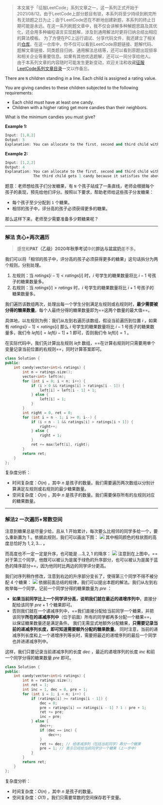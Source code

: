 > 本文属于「征服LeetCode」系列文章之一，这一系列正式开始于2021/08/12。由于LeetCode上部分题目有锁，本系列将至少持续到刷完所有无锁题之日为止；由于LeetCode还在不断地创建新题，本系列的终止日期可能是永远。在这一系列刷题文章中，我不仅会讲解多种解题思路及其优化，还会用多种编程语言实现题解，涉及到通用解法时更将归纳总结出相应的算法模板。
> <b></b>
> 为了方便在PC上运行调试、分享代码文件，我还建立了相关的[仓库](https://github.com/memcpy0/LeetCode-Conquest)。在这一仓库中，你不仅可以看到LeetCode原题链接、题解代码、题解文章链接、同类题目归纳、通用解法总结等，还可以看到原题出现频率和相关企业等重要信息。如果有其他优选题解，还可以一同分享给他人。
> <b></b>
> 由于本系列文章的内容随时可能发生更新变动，欢迎关注和收藏[征服LeetCode系列文章目录](https://memcpy0.blog.csdn.net/article/details/119656559)一文以作备忘。

There are `N` children standing in a line. Each child is assigned a rating value.

You are giving candies to these children subjected to the following requirements:
- Each child must have at least one candy.
- Children with a higher rating get more candies than their neighbors.

What is the minimum candies you must give?

**Example 1:**
```cpp
Input: [1,0,2]
Output: 5
Explanation: You can allocate to the first, second and third child with 2, 1, 2 candies respectively.
```
**Example 2:**
```cpp
Input: [1,2,2]
Output: 4
Explanation: You can allocate to the first, second and third child with 1, 2, 1 candies respectively.
             The third child gets 1 candy because it satisfies the above two conditions.
```
题意：老师想给孩子们分发糖果，有 `N` 个孩子站成了一条直线，老师会根据每个孩子的表现，预先给他们评分。按照以下要求，帮助老师给这些孩子分发糖果：
- 每个孩子至少分配到 `1` 个糖果。
 - 相邻的孩子中，评分高的孩子必须获得更多的糖果。

那么这样下来，老师至少需要准备多少颗糖果呢？

---
### 解法 贪心+两次遍历
> 感觉和**PAT（乙级）2020年秋季考试**中的**胖达与盆盆奶**差不多。

我们可以将「相邻的孩子中，评分高的孩子必须获得更多的糖果」这句话拆分为两个规则，分别处理。
1. 左规则：当 $ratings[i - 1]< ratings[i]$ 时，$i$ 号学生的糖果数量将比 $i - 1$ 号孩子的糖果数量多。
2. 右规则：当 $\textit{ratings}[i] > \textit{ratings}$ 时，$i$ 号学生的糖果数量将比 $i + 1$ 号孩子的糖果数量多。

我们遍历该数组两次，处理出每一个学生分别满足左规则或右规则时，**最少需要被分得的糖果数量**。每个人最终分得的糖果数量即为==这两个数量的最大值==。

具体地，以左规则为例：我们从左到右遍历该数组，假设当前遍历到位置 $i$ ，如果有 $ratings[i - 1]< ratings[i]$ 那么 $i$ 号学生的糖果数量将比 $i - 1$ 号孩子的糖果数量多，我们令 $left[i]=left[i−1]+1$ 即可，否则我们令 $left[i]=1$ 。

在实际代码中，我们先计算出左规则 $\textit{left}$ 数组，==在计算右规则时只需要用单个变量记录当前位置的右规则==，同时计算答案即可。
```cpp
class Solution {
public:
    int candy(vector<int>& ratings) {
        int n = ratings.size();
        vector<int> left(n);
        for (int i = 0; i < n; i++) {
            if (i > 0 && ratings[i] > ratings[i - 1]) {
                left[i] = left[i - 1] + 1;
            } else {
                left[i] = 1;
            }
        }
        int right = 0, ret = 0;
        for (int i = n - 1; i >= 0; i--) {
            if (i < n - 1 && ratings[i] > ratings[i + 1]) {
                right++;
            } else {
                right = 1;
            }
            ret += max(left[i], right);
        }
        return ret;
    }
};
```
复杂度分析：
- 时间复杂度：$O(n)$ ，其中 $n$ 是孩子的数量。我们需要遍历两次数组以分别计算满足左规则或右规则的最少糖果数量。
- 空间复杂度：$O(n)$ ，其中 $n$ 是孩子的数量。我们需要保存所有的左规则对应的糖果数量。

---
### 解法2 一次遍历+常数空间
注意到糖果总是尽量少给，且从 $1$ 开始累计，每次要么比相邻的同学多给一个，要么重新置为 $1$ 。依据此规则，我们可以画出下图：
![](https://image-1307616428.cos.ap-beijing.myqcloud.com/Obsidian/202309131306444.png)
其中相同颜色的柱状图的高度总恰好为 $1,2,3 \dots$ 。

而高度也不一定一定是升序，也可能是 $\dots 3,2,1$ 的降序：
![](https://image-1307616428.cos.ap-beijing.myqcloud.com/Obsidian/202309131307304.png)
注意到在上图中，==对于第三个同学，他既可以被认为是属于绿色的升序部分，也可以被认为是属于蓝色的降序部分==，因为他同时比两边的同学评分更高。

我们对序列稍作修改，注意到右边的升序部分变长了，使得第三个同学不得不被分配 $4$ 个糖果：
![](https://image-1307616428.cos.ap-beijing.myqcloud.com/Obsidian/202309131307329.png)
依据前面总结的规律，我们可以提出本题的解法。我们从左到右枚举每一个同学，记前一个同学分得的糖果数量为 $\textit{pre}$ ：
- **如果当前同学比上一个同学评分高，说明我们就在最近的递增序列中**，直接分配给该同学 $pre+1$ 个糖果即可。
- 否则我们就在一个递减序列中，==我们直接分配给当前同学一个糖果，并把该同学**所在的递减序列中**（位于前面）所有的同学都再多分配一个糖果==，以保证糖果数量还是满足条件。
  我们无需显式地额外分配糖果，**只需要记录当前的递减序列长度，即可知道需要额外分配的糖果数量**。
  同时注意，当前的递减序列长度和上一个递增序列等长时，需要把最近的递增序列的最后一个同学也并进递减序列中。

这样，我们只要记录当前递减序列的长度 $\textit{dec}$ ，最近的递增序列的长度 $\textit{inc}$ 和前一个同学分得的糖果数量 $\textit{pre}$ 即可。
```cpp
class Solution {
public:
    int candy(vector<int>& ratings) {
        int n = ratings.size();
        int ret = 1;
        int inc = 1, dec = 0, pre = 1;
        for (int i = 1; i < n; i++) {
            if (ratings[i] >= ratings[i - 1]) {
                dec = 0;
                pre = ratings[i] == ratings[i - 1] ? 1 : pre + 1;
                ret += pre;
                inc = pre;
            } else {
                dec++;
                if (dec == inc) {
                    dec++;
                }
                ret += dec; // 给递减序列（包括当前同学）再分一个糖果
                pre = 1; // 表示已经给当前同学分一个糖果（上一步中）
            }
        }
        return ret;
    }
};
```
复杂度分析：
- 时间复杂度：$O(n)$ ，其中 $n$ 是孩子的数量。
- 空间复杂度：$O(1)$ 。我们只需要常数的空间保存若干变量。